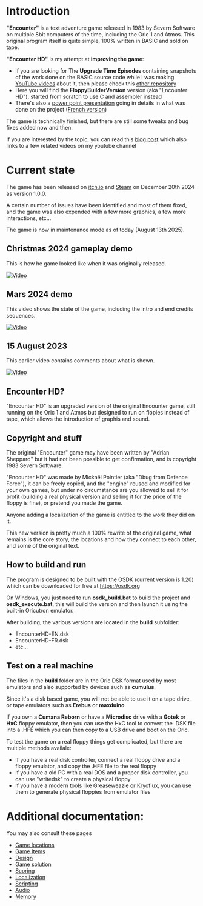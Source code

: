 # Introduction
**"Encounter"** is a text adventure game released in 1983 by Severn Software on multiple 8bit computers of the time, including the Oric 1 and Atmos. This original program itself is quite simple, 100% written in BASIC and sold on tape.

**"Encounter HD"** is my attempt at **improving the game**:
- If you are looking for The **Upgrade Time Episodes** containing snapshots of the work done on the BASIC source code while I was making [YouTube videos](https://www.youtube.com/playlist?list=PLuBEOCYVlum9cOkshSXEkOxALYoe3LVXz) about it, then please check this [other repository](https://github.com/Dhebug/Encounter-BASIC-version-)
- Here you will find the **FloppyBuilderVersion** version (aka "Encounter HD"), started from scratch to use C and assembler instead
- There's also a [power point presentation](https://defence-force.org/pages/games/encounter/files/EncounterHD-English.pptx) going in details in what was done on the project ([French version](https://www.defence-force.org/pages/games/encounter/files/EncounterHD-French.pptx))

The game is technically finished, but there are still some tweaks and bug fixes added now and then.

If you are interested by the topic, you can read this [blog post](https://blog.defence-force.org/index.php?page=articles&ref=ART85) which also links to a few related videos on my youtube channel

# Current state
The game has been released on [itch.io](https://defenceforce.itch.io/encounter) and [Steam](https://store.steampowered.com/app/3319780/Encounter/) on December 20th 2024 as version 1.0.0.

A certain number of issues have been identified and most of them fixed, and the game was also expended with a few more graphics, a few more interactions, etc...

The game is now in maintenance mode as of today (August 13th 2025).

## Christmas 2024 gameplay demo
This is how he game looked like when it was originally released.

[![Video](https://img.youtube.com/vi/Nd-NJREcMVg/0.jpg)](https://www.youtube.com/watch?v=Nd-NJREcMVg)


## Mars 2024 demo
This video shows the state of the game, including the intro and end credits sequences.

[![Video](https://img.youtube.com/vi/3C0Pc7iNHjg/0.jpg)](https://www.youtube.com/watch?v=3C0Pc7iNHjg)

## 15 August 2023
This earlier video contains comments about what is shown.

[![Video](https://img.youtube.com/vi/WaXdzZ_ehY8/0.jpg)](https://www.youtube.com/watch?v=WaXdzZ_ehY8)


## Encounter HD?
"Encounter HD" is an upgraded version of the original Encounter game, still running on the Oric 1 and Atmos but designed to run on flopies instead of tape, which allows the introduction of graphis and sound.

## Copyright and stuff
The original "Encounter" game may have been written by "Adrian Sheppard" but it had not been possible to get confirmation, and is copyright 1983 Severn Software.

"Encounter HD" was made by Mickaël Pointier (aka "Dbug from Defence Force"), it can be freely copied, and the "engine" reused and modified for your own games, but under no circumstance are you allowed to sell it for profit (building a real physical version and selling it for the price of the floppy is fine), or pretend you made the game.

Anyone adding a localization of the game is entitled to the work they did on it.

This new version is pretty much a 100% rewrite of the original game, what remains is the core story, the locations and how they connect to each other, and some of the original text.

## How to build and run
The program is designed to be built with the OSDK (current version is 1.20) which can be downloaded for free at https://osdk.org

On Windows, you just need to run **osdk_build.bat** to build the project and **osdk_execute.bat**, this will build the version and then launch it using the built-in Oricutron emulator.

After building, the various versions are located in the **build** subfolder:
* EncounterHD-EN.dsk
* EncounterHD-FR.dsk
* etc...

## Test on a real machine
The files in the **build** folder are in the Oric DSK format used by most emulators and also supported by devices such as **cumulus**.

Since it's a disk based game, you will not be able to use it on a tape drive, or tape emulators such as **Erebus** or **maxduino**.

If you own a **Cumana Reborn** or have a **Microdisc** drive with a **Gotek** or **HxC** floppy emulator, then you can use the HxC tool to convert the .DSK file into a .HFE which you can then copy to a USB drive and boot on the Oric.

To test the game on a real floppy things get complicated, but there are multiple methods availale:
* If you have a real disk controller, connect a real floppy drive and a floppy emulator, and copy the .HFE file to the real floppy
* If you have a old PC with a real DOS and a proper disk controller, you can use "writedsk" to create a physical floppy
* If you have a modern tools like Greaseweazle or Kryoflux, you can use them to generate physical floppies from emulator files


# Additional documentation:
You may also consult these pages
- [Game locations](documentation/locations.md)
- [Game Items](documentation/items.md)
- [Design](documentation/design.md)
- [Game solution](documentation/solution.md)
- [Scoring](documentation/scoring.md)
- [Localization](documentation/localization.md)
- [Scripting](documentation/scripting.md)
- [Audio](documentation/audio.md)
- [Memory](documentation/memory.md)
